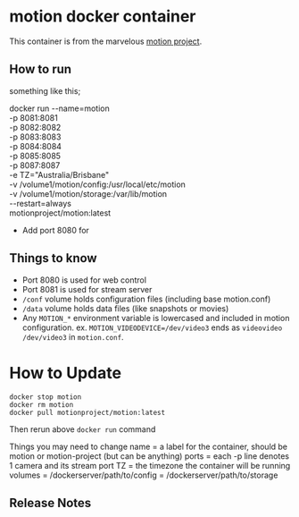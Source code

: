 # motion docker container

This container is from the marvelous [motion project](https://github.com/Motion-Project/motion-docker).


## How to run

something like this;

docker run --name=motion \
    -p 8081:8081 \
    -p 8082:8082 \
    -p 8083:8083 \
    -p 8084:8084 \
    -p 8085:8085 \
    -p 8087:8087 \
    -e TZ="Australia/Brisbane" \
    -v /volume1/motion/config:/usr/local/etc/motion \
    -v /volume1/motion/storage:/var/lib/motion \
    --restart=always \
    motionproject/motion:latest

  * Add port 8080 for 

## Things to know

  * Port 8080 is used for web control
  * Port 8081 is used for stream server
  * `/conf` volume holds configuration files (including base motion.conf)
  * `/data` volume holds data files (like snapshots or movies)
  * Any `MOTION_*` environment variable is lowercased and included in motion configuration. ex. `MOTION_VIDEODEVICE=/dev/video3` ends as `videovideo /dev/video3` in `motion.conf`.


# How to Update

```
docker stop motion
docker rm motion
docker pull motionproject/motion:latest
```

Then rerun above `docker run` command

Things you may need to change
name = a label for the container, should be motion or motion-project (but can be anything)
ports = each -p line denotes 1 camera and its stream port
TZ = the timezone the container will be running
volumes = /dockerserver/path/to/config
    = /dockerserver/path/to/storage

## Release Notes
